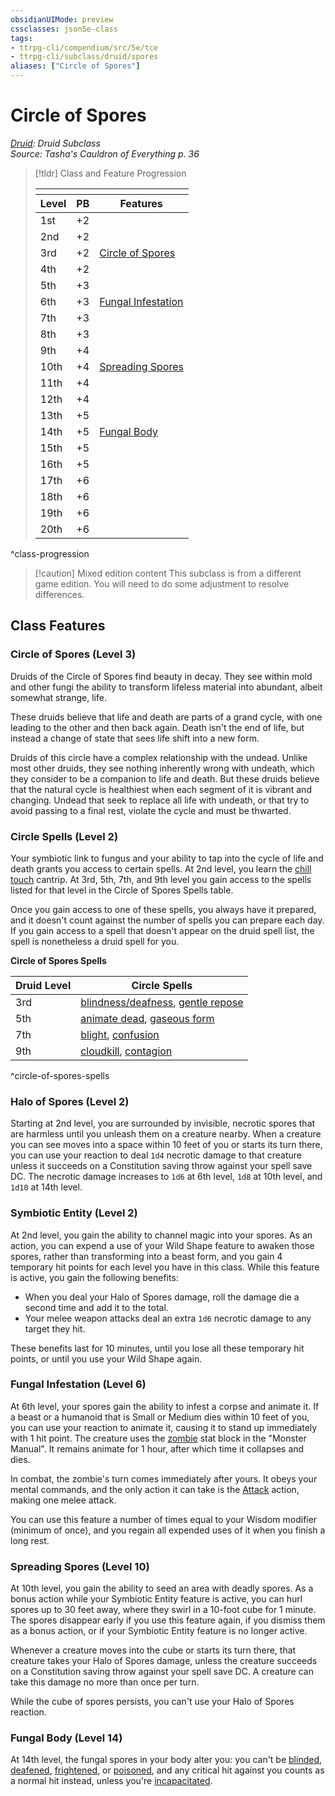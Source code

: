 ```yaml
---
obsidianUIMode: preview
cssclasses: json5e-class
tags:
- ttrpg-cli/compendium/src/5e/tce
- ttrpg-cli/subclass/druid/spores
aliases: ["Circle of Spores"]
---
```

# Circle of Spores
*[Druid](./druid-xphb.md): Druid Subclass*  
*Source: Tasha's Cauldron of Everything p. 36*  

> [!tldr] Class and Feature Progression
> 
> <table class="class-progression">
> <thead>
> <tr><th colspan='3'></th></tr>
> <tr class="class-progression"><th class"level">Level</th><th class"pb">PB</th><th class"feature">Features</th></tr>
> </thead><tbody>
> <tr class="class-progression"><td class"level">1st</td><td class"pb">+2</td><td class"feature"></td></tr>
> <tr class="class-progression"><td class"level">2nd</td><td class"pb">+2</td><td class"feature"></td></tr>
> <tr class="class-progression"><td class"level">3rd</td><td class"pb">+2</td><td class"feature"><a href='#Circle of Spores (Level 3)' class='internal-link'>Circle of Spores</a></td></tr>
> <tr class="class-progression"><td class"level">4th</td><td class"pb">+2</td><td class"feature"></td></tr>
> <tr class="class-progression"><td class"level">5th</td><td class"pb">+3</td><td class"feature"></td></tr>
> <tr class="class-progression"><td class"level">6th</td><td class"pb">+3</td><td class"feature"><a href='#Fungal Infestation (Level 6)' class='internal-link'>Fungal Infestation</a></td></tr>
> <tr class="class-progression"><td class"level">7th</td><td class"pb">+3</td><td class"feature"></td></tr>
> <tr class="class-progression"><td class"level">8th</td><td class"pb">+3</td><td class"feature"></td></tr>
> <tr class="class-progression"><td class"level">9th</td><td class"pb">+4</td><td class"feature"></td></tr>
> <tr class="class-progression"><td class"level">10th</td><td class"pb">+4</td><td class"feature"><a href='#Spreading Spores (Level 10)' class='internal-link'>Spreading Spores</a></td></tr>
> <tr class="class-progression"><td class"level">11th</td><td class"pb">+4</td><td class"feature"></td></tr>
> <tr class="class-progression"><td class"level">12th</td><td class"pb">+4</td><td class"feature"></td></tr>
> <tr class="class-progression"><td class"level">13th</td><td class"pb">+5</td><td class"feature"></td></tr>
> <tr class="class-progression"><td class"level">14th</td><td class"pb">+5</td><td class"feature"><a href='#Fungal Body (Level 14)' class='internal-link'>Fungal Body</a></td></tr>
> <tr class="class-progression"><td class"level">15th</td><td class"pb">+5</td><td class"feature"></td></tr>
> <tr class="class-progression"><td class"level">16th</td><td class"pb">+5</td><td class"feature"></td></tr>
> <tr class="class-progression"><td class"level">17th</td><td class"pb">+6</td><td class"feature"></td></tr>
> <tr class="class-progression"><td class"level">18th</td><td class"pb">+6</td><td class"feature"></td></tr>
> <tr class="class-progression"><td class"level">19th</td><td class"pb">+6</td><td class"feature"></td></tr>
> <tr class="class-progression"><td class"level">20th</td><td class"pb">+6</td><td class"feature"></td></tr>
> </tbody></table>

^class-progression


> [!caution] Mixed edition content
> This subclass is from a different game edition. You will need to do some adjustment to resolve differences.

## Class Features

### Circle of Spores (Level 3)

Druids of the Circle of Spores find beauty in decay. They see within mold and other fungi the ability to transform lifeless material into abundant, albeit somewhat strange, life.

These druids believe that life and death are parts of a grand cycle, with one leading to the other and then back again. Death isn't the end of life, but instead a change of state that sees life shift into a new form.

Druids of this circle have a complex relationship with the undead. Unlike most other druids, they see nothing inherently wrong with undeath, which they consider to be a companion to life and death. But these druids believe that the natural cycle is healthiest when each segment of it is vibrant and changing. Undead that seek to replace all life with undeath, or that try to avoid passing to a final rest, violate the cycle and must be thwarted.

### Circle Spells (Level 2)

Your symbiotic link to fungus and your ability to tap into the cycle of life and death grants you access to certain spells. At 2nd level, you learn the [chill touch](2-Mechanics/CLI/spells/chill-touch-xphb.md) cantrip. At 3rd, 5th, 7th, and 9th level you gain access to the spells listed for that level in the Circle of Spores Spells table.

Once you gain access to one of these spells, you always have it prepared, and it doesn't count against the number of spells you can prepare each day. If you gain access to a spell that doesn't appear on the druid spell list, the spell is nonetheless a druid spell for you.

**Circle of Spores Spells**

| Druid Level | Circle Spells |
|-------------|---------------|
| 3rd | [blindness/deafness](2-Mechanics/CLI/spells/blindness-deafness-xphb.md), [gentle repose](2-Mechanics/CLI/spells/gentle-repose-xphb.md) |
| 5th | [animate dead](2-Mechanics/CLI/spells/animate-dead-xphb.md), [gaseous form](2-Mechanics/CLI/spells/gaseous-form-xphb.md) |
| 7th | [blight](2-Mechanics/CLI/spells/blight-xphb.md), [confusion](2-Mechanics/CLI/spells/confusion-xphb.md) |
| 9th | [cloudkill](2-Mechanics/CLI/spells/cloudkill-xphb.md), [contagion](2-Mechanics/CLI/spells/contagion-xphb.md) |
^circle-of-spores-spells

### Halo of Spores (Level 2)

Starting at 2nd level, you are surrounded by invisible, necrotic spores that are harmless until you unleash them on a creature nearby. When a creature you can see moves into a space within 10 feet of you or starts its turn there, you can use your reaction to deal `1d4` necrotic damage to that creature unless it succeeds on a Constitution saving throw against your spell save DC. The necrotic damage increases to `1d6` at 6th level, `1d8` at 10th level, and `1d10` at 14th level.

### Symbiotic Entity (Level 2)

At 2nd level, you gain the ability to channel magic into your spores. As an action, you can expend a use of your Wild Shape feature to awaken those spores, rather than transforming into a beast form, and you gain 4 temporary hit points for each level you have in this class. While this feature is active, you gain the following benefits:

- When you deal your Halo of Spores damage, roll the damage die a second time and add it to the total.  
- Your melee weapon attacks deal an extra `1d6` necrotic damage to any target they hit.  

These benefits last for 10 minutes, until you lose all these temporary hit points, or until you use your Wild Shape again.

### Fungal Infestation (Level 6)

At 6th level, your spores gain the ability to infest a corpse and animate it. If a beast or a humanoid that is Small or Medium dies within 10 feet of you, you can use your reaction to animate it, causing it to stand up immediately with 1 hit point. The creature uses the [zombie](2-Mechanics/CLI/bestiary/undead/zombie-xmm.md) stat block in the "Monster Manual". It remains animate for 1 hour, after which time it collapses and dies.

In combat, the zombie's turn comes immediately after yours. It obeys your mental commands, and the only action it can take is the [Attack](2-Mechanics/CLI/rules/actions.md#Attack) action, making one melee attack.

You can use this feature a number of times equal to your Wisdom modifier (minimum of once), and you regain all expended uses of it when you finish a long rest.

### Spreading Spores (Level 10)

At 10th level, you gain the ability to seed an area with deadly spores. As a bonus action while your Symbiotic Entity feature is active, you can hurl spores up to 30 feet away, where they swirl in a 10-foot cube for 1 minute. The spores disappear early if you use this feature again, if you dismiss them as a bonus action, or if your Symbiotic Entity feature is no longer active.

Whenever a creature moves into the cube or starts its turn there, that creature takes your Halo of Spores damage, unless the creature succeeds on a Constitution saving throw against your spell save DC. A creature can take this damage no more than once per turn.

While the cube of spores persists, you can't use your Halo of Spores reaction.

### Fungal Body (Level 14)

At 14th level, the fungal spores in your body alter you: you can't be [blinded](2-Mechanics/CLI/rules/conditions.md#Blinded), [deafened](2-Mechanics/CLI/rules/conditions.md#Deafened), [frightened](2-Mechanics/CLI/rules/conditions.md#Frightened), or [poisoned](2-Mechanics/CLI/rules/conditions.md#Poisoned), and any critical hit against you counts as a normal hit instead, unless you're [incapacitated](2-Mechanics/CLI/rules/conditions.md#Incapacitated).